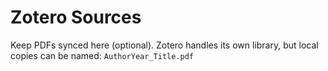 # Zotero Sources

Keep PDFs synced here (optional).
Zotero handles its own library, but local copies can be named:
`AuthorYear_Title.pdf`
